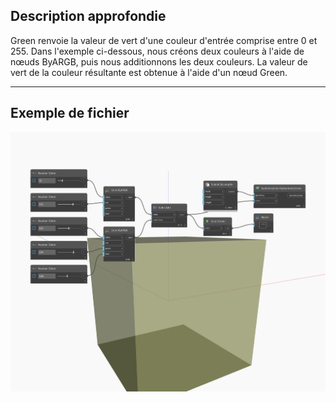 ## Description approfondie
Green renvoie la valeur de vert d'une couleur d'entrée comprise entre 0 et 255. Dans l'exemple ci-dessous, nous créons deux couleurs à l'aide de nœuds ByARGB, puis nous additionnons les deux couleurs. La valeur de vert de la couleur résultante est obtenue à l'aide d'un nœud Green.
___
## Exemple de fichier

![Green](./DSCore.Color.Green_img.jpg)

